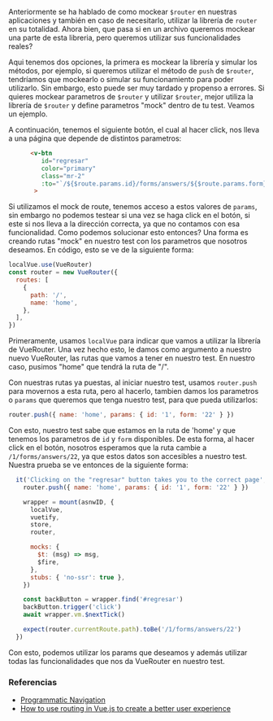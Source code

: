 Anteriormente se ha hablado de como mockear `$router` en nuestras aplicaciones y también en caso de necesitarlo, utilizar la librería de `router` en su totalidad. Ahora bien, que pasa si en un archivo queremos mockear una parte de esta libreria, pero queremos utilizar sus funcionalidades reales?

Aqui tenemos dos opciones, la primera es mockear la librería y simular los métodos, por ejemplo, si queremos utilizar el método de `push` de `$router`, tendríamos que mockearlo o simular su funcionamiento para poder utilizarlo. Sin embargo, esto puede ser muy tardado y propenso a errores. Si quieres mockear parametros de `$router` y utilizar `$router`, mejor utiliza la librería de `$router` y define parametros "mock" dentro de tu test. Veamos un ejemplo.

A continuación, tenemos el siguiente botón, el cual al hacer click, nos lleva a una página que depende de distintos parametros:

```html
      <v-btn
         id="regresar"
         color="primary"
         class="mr-2"
         :to="`/${$route.params.id}/forms/answers/${$route.params.form}`"
       >
``` 

Si utilizamos el mock de route, tenemos acceso a estos valores de `params`, sin embargo no podemos testear si una vez se haga click en el botón, si este si nos lleva a la dirección correcta, ya que no contamos con esa funcionalidad. Como podemos solucionar esto entonces? Una forma es creando rutas "mock" en nuestro test con los parametros que nosotros deseamos. En código, esto se ve de la siguiente forma:

```javascript
localVue.use(VueRouter)
const router = new VueRouter({
  routes: [
    {
      path: '/',
      name: 'home',
    },
  ],
})
```

Primeramente, usamos `localVue` para indicar que vamos a utilizar la librería de VueRouter. Una vez hecho esto, le damos como argumento a nuestro nuevo VueRouter, las rutas que vamos a tener en nuestro test. En nuestro caso, pusimos "home" que tendrá la ruta de "/". 

Con nuestras rutas ya puestas, al iniciar nuestro test, usamos `router.push` para movernos a esta ruta, pero al hacerlo, tambien damos los parametros o `params` que queremos que tenga nuestro test, para que pueda utilizarlos:

```javascript
router.push({ name: 'home', params: { id: '1', form: '22' } })
```

Con esto, nuestro test sabe que estamos en la ruta de 'home' y que tenemos los parametros de `id` y `form` disponibles. De esta forma, al hacer click en el botón, nosotros esperamos que la ruta cambie a `/1/forms/answers/22`, ya que estos datos son accesibles a nuestro test. Nuestra prueba se ve entonces de la siguiente forma:

```javascript
  it('Clicking on the "regresar" button takes you to the correct page', async () => {
    router.push({ name: 'home', params: { id: '1', form: '22' } })

    wrapper = mount(asnwID, {
      localVue,
      vuetify,
      store,
      router,

      mocks: {
        $t: (msg) => msg,
        $fire,
      },
      stubs: { 'no-ssr': true },
    })

    const backButton = wrapper.find('#regresar')
    backButton.trigger('click')
    await wrapper.vm.$nextTick()

    expect(router.currentRoute.path).toBe('/1/forms/answers/22')
  })
```

Con esto, podemos utilizar los params que deseamos y además utilizar todas las funcionalidades que nos da VueRouter en nuestro test. 

### Referencias
- [Programmatic Navigation](https://router.vuejs.org/guide/essentials/navigation.html)
- [How to use routing in Vue.js to create a better user experience](https://www.freecodecamp.org/news/how-to-use-routing-in-vue-js-to-create-a-better-user-experience-98d225bbcdd9/)